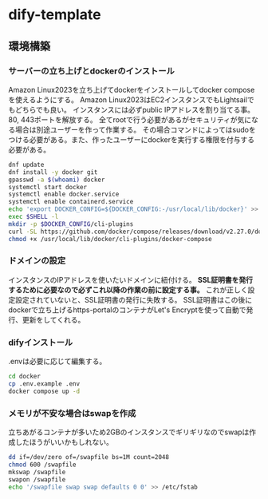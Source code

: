 # dify-template

## 環境構築

### サーバーの立ち上げとdockerのインストール
Amazon Linux2023を立ち上げてdockerをインストールしてdocker composeを使えるようにする。
Amazon Linux2023はEC2インスタンスでもLightsailでもどちらでも良い。
インスタンスには必ずpublic IPアドレスを割り当てる事。
80, 443ポートを解放する。
全てrootで行う必要があるがセキュリティが気になる場合は別途ユーザーを作って作業する。
その場合コマンドによってはsudoをつける必要がある。また、作ったユーザーにdockerを実行する権限を付与する必要がある。

```bash
dnf update
dnf install -y docker git
gpasswd -a $(whoami) docker
systemctl start docker
systemctl enable docker.service
systemctl enable containerd.service
echo 'export DOCKER_CONFIG=${DOCKER_CONFIG:-/usr/local/lib/docker}' >> ~/.bash_profile
exec $SHELL -l
mkdir -p $DOCKER_CONFIG/cli-plugins
curl -SL https://github.com/docker/compose/releases/download/v2.27.0/docker-compose-linux-x86_64 -o $DOCKER_CONFIG/cli-plugins/docker-compose
chmod +x /usr/local/lib/docker/cli-plugins/docker-compose
```

### ドメインの設定
インスタンスのIPアドレスを使いたいドメインに紐付ける。
**SSL証明書を発行するために必要なので必ずこれ以降の作業の前に設定する事。**
これが正しく設定設定されていないと、SSL証明書の発行に失敗する。
SSL証明書はこの後にdockerで立ち上げるhttps-portalのコンテナがLet's Encryptを使って自動で発行、更新をしてくれる。


### difyインストール
.envは必要に応じて編集する。

```bash
cd docker
cp .env.example .env
docker compose up -d
```

### メモリが不安な場合はswapを作成
立ちあがるコンテナが多いため2GBのインスタンスでギリギリなのでswapは作成したほうがいいかもしれない。

```bash
dd if=/dev/zero of=/swapfile bs=1M count=2048
chmod 600 /swapfile
mkswap /swapfile
swapon /swapfile
echo '/swapfile swap swap defaults 0 0' >> /etc/fstab
```

